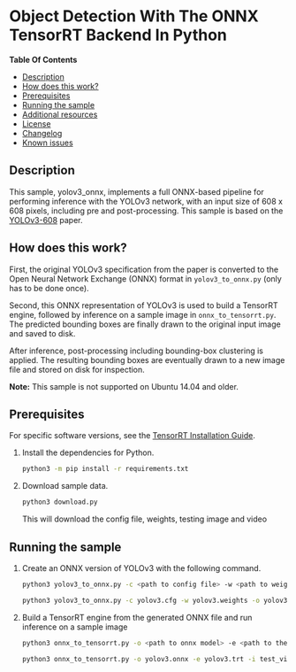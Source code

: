 # Object Detection With The ONNX TensorRT Backend In Python

**Table Of Contents**
- [Description](#description)
- [How does this work?](#how-does-this-work)
- [Prerequisites](#prerequisites)
- [Running the sample](#running-the-sample)
- [Additional resources](#additional-resources)
- [License](#license)
- [Changelog](#changelog)
- [Known issues](#known-issues)

## Description

This sample, yolov3_onnx, implements a full ONNX-based pipeline for performing inference with the YOLOv3 network, with an input size of 608 x 608 pixels, including pre and post-processing. This sample is based on the [YOLOv3-608](https://pjreddie.com/media/files/papers/YOLOv3.pdf) paper.

## How does this work?

First, the original YOLOv3 specification from the paper is converted to the Open Neural Network Exchange (ONNX) format in `yolov3_to_onnx.py` (only has to be done once).

Second, this ONNX representation of YOLOv3 is used to build a TensorRT engine, followed by inference on a sample image in `onnx_to_tensorrt.py`. The predicted bounding boxes are finally drawn to the original input image and saved to disk.

After inference, post-processing including bounding-box clustering is applied. The resulting bounding boxes are eventually drawn to a new image file and stored on disk for inspection.

**Note:** This sample is not supported on Ubuntu 14.04 and older.

## Prerequisites

For specific software versions, see the [TensorRT Installation Guide](https://docs.nvidia.com/deeplearning/sdk/tensorrt-archived/index.html).

1.  Install the dependencies for Python.
    ```sh
    python3 -m pip install -r requirements.txt
    ```

2.  Download sample data. 

    ```sh
    python3 download.py
    ```

    This will download the config file, weights, testing image and video

## Running the sample

1.  Create an ONNX version of YOLOv3 with the following command.
    ```sh
    python3 yolov3_to_onnx.py -c <path to config file> -w <path to weight file> -o <path to output onnx model>
    ```

    ```sh
    python3 yolov3_to_onnx.py -c yolov3.cfg -w yolov3.weights -o yolov3.onnx
    ```

2.  Build a TensorRT engine from the generated ONNX file and run inference on a sample image
    ```sh
    python3 onnx_to_tensorrt.py -o <path to onnx model> -e <path to the engine file> -i <path to the input video file> -f <number of frames to run the script>
    ```

    ```sh
    python3 onnx_to_tensorrt.py -o yolov3.onnx -e yolov3.trt -i test_video.mp4 -f 100
    ```